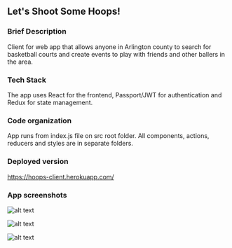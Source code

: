 ## Let's Shoot Some Hoops!

### Brief Description
Client for web app that allows anyone in Arlington county to search for basketball courts and create events to play with friends and other ballers in the area.

### Tech Stack
The app uses React for the frontend, Passport/JWT for authentication and Redux for state management.

### Code organization
App runs from index.js file on src root folder. All components, actions, reducers and styles are in separate folders. 

### Deployed version
https://hoops-client.herokuapp.com/

### App screenshots

![alt text][mainpage]

[mainpage]: https://s3.us-east-2.amazonaws.com/hoops-dannny/Screen+Shot+2018-08-17+at+16.20.53.png "Mainpage"

![alt text][courts]

[courts]: https://s3.us-east-2.amazonaws.com/hoops-dannny/Screen+Shot+2018-08-17+at+16.21.17.png "Courts page"

![alt text][court]

[court]: https://s3.us-east-2.amazonaws.com/hoops-dannny/Screen+Shot+2018-08-17+at+16.21.41.png "Single Court"

